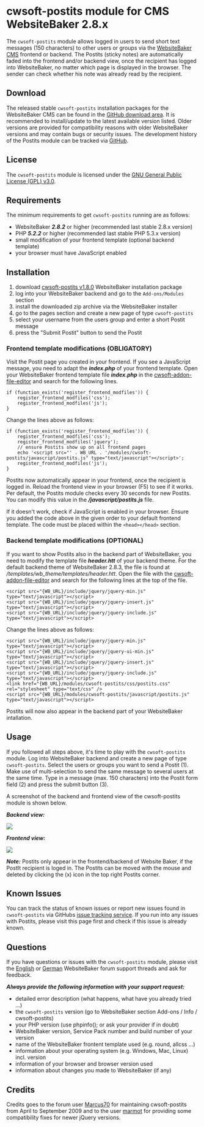 # cwsoft-postits module for CMS WebsiteBaker 2.8.x

The `cwsoft-postits` module allows logged in users to send short text messages (150 characters) to other users or groups via the [WebsiteBaker CMS](http://www.websitebaker2.org) frontend or backend. The Postits (sticky notes) are automatically faded into the frontend and/or backend view, once the recipient has logged into WebsiteBaker, no matter which page is displayed in the browser. The sender can check whether his note was already read by the recipient.

## Download
The released stable `cwsoft-postits` installation packages for the WebsiteBaker CMS can be found in the [GitHub download area](https://github.com/cwsoft/wb-cwsoft-postits/downloads). It is recommended to install/update to the latest available version listed. Older versions are provided for compatibility reasons with older WebsiteBaker versions and may contain bugs or security issues. The development history of the Postits module can be tracked via [GitHub](https://github.com/cwsoft/wb-cwsoft-postits).

## License
The `cwsoft-postits` module is licensed under the [GNU General Public License (GPL) v3.0](http://www.gnu.org/licenses/gpl-3.0.html).

## Requirements

The minimum requirements to get `cwsoft-postits` running are as follows:

- WebsiteBaker ***2.8.2*** or higher (recommended last stable 2.8.x version)
- PHP ***5.2.2*** or higher (recommended last stable PHP 5.3.x version)
- small modification of your frontend template (optional backend template)
- your browser must have JavaScript enabled

## Installation

1. download [cwsoft-postits v1.8.0](https://github.com/downloads/cwsoft/wb-cwsoft-postits/cwsoft-postits-v1.8.0.zip) WebsiteBaker installation package
2. log into your WebsiteBaker backend and go to the `Add-ons/Modules` section
3. install the downloaded zip archive via the WebsiteBaker installer
4. go to the pages section and create a new page of type `cwsoft-postits`
5. select your username from the users group and enter a short Postit message
6. press the "Submit Postit" button to send the Postit

### Frontend template modifications (OBLIGATORY)

Visit the Postit page you created in your frontend. If you see a JavaScript message, you need to adapt the ***index.php*** of your frontend template. Open your WebsiteBaker frontend template file ***index.php*** in the [cwsoft-addon-file-editor](https://github.com/cwsoft/wb-cwsoft-addon-file-editor#readme) and search for the following lines. 

	if (function_exists('register_frontend_modfiles')) {
		register_frontend_modfiles('css');
		register_frontend_modfiles('js');
	}

Change the lines above as follows:

	if (function_exists('register_frontend_modfiles')) {
		register_frontend_modfiles('css');
		register_frontend_modfiles('jquery');
        // ensure Postits show up on all frontend pages
        echo '<script src="' . WB_URL . '/modules/cwsoft-postits/javascript/postits.js" type="text/javascript"></script>';
		register_frontend_modfiles('js');
	}

Postits now automatically appear in your frontend, once the recipient is logged in. Reload the frontend view in your browser (F5) to see if it works. Per default, the Postits module checks every 30 seconds for new Postits. You can modify this value in the ***/javascript/postits.js*** file.

If it doesn't work, check if JavaScript is enabled in your browser. Ensure you added the code above in the given order to your default frontend template. The code must be placed within the `<head></head>` section.

### Backend template modifications (OPTIONAL)

If you want to show Postits also in the backend part of WebsiteBaker, you need to modify the template file ***header.htt*** of your backend theme. For the default backend theme of WebsiteBaker 2.8.3, the file is found at */templates/wb_theme/templates/header.htt*. Open the file with the [cwsoft-addon-file-editor](https://github.com/cwsoft/wb-cwsoft-addon-file-editor#readme) and search for the following lines at the top of the file.

	<script src="{WB_URL}/include/jquery/jquery-min.js" type="text/javascript"></script>
	<script src="{WB_URL}/include/jquery/jquery-insert.js" type="text/javascript"></script>
	<script src="{WB_URL}/include/jquery/jquery-include.js" type="text/javascript"></script>

Change the lines above as follows:

	<script src="{WB_URL}/include/jquery/jquery-min.js" type="text/javascript"></script>
	<script src="{WB_URL}/include/jquery/jquery-ui-min.js" type="text/javascript"></script>
	<script src="{WB_URL}/include/jquery/jquery-insert.js" type="text/javascript"></script>
	<script src="{WB_URL}/include/jquery/jquery-include.js" type="text/javascript"></script>
	<link href="{WB_URL}/modules/cwsoft-postits/css/postits.css" rel="stylesheet" type="text/css" />
	<script src="{WB_URL}/modules/cwsoft-postits/javascript/postits.js" type="text/javascript"></script>

Postits will now also appear in the backend part of your WebsiteBaker intallation.

## Usage

If you followed all steps above, it's time to play with the `cwsoft-postits` module. Log into WebsiteBaker backend and create a new page of type `cwsoft-postits`. Select the users or groups you want to send a Postit (1). Make use of multi-selection to send the same message to several users at the same time. Type in a message (max. 150 characters) into the Postit form field (2) and press the submit button (3).

A screenshot of the backend and frontend view of the cwsoft-postits module is shown below.

***Backend view:***

![](https://github.com/cwsoft/wb-cwsoft-postits/raw/master/.screenshots/cwsoft-postits-backend-view.png) 

***Frontend view:***

![](https://github.com/cwsoft/wb-cwsoft-postits/raw/master/.screenshots/cwsoft-postits-frontend-view.png) 

***Note:*** Postits only appear in the frontend/backend of Website Baker, if the PostIt recipient is loged in. The Postits can be moved with the mouse and deleted by clicking the (x) icon in the top right Postits corner.

## Known Issues
You can track the status of known issues or report new issues found in `cwsoft-postits` via GitHubs [issue tracking service](https://github.com/cwsoft/wb-cwsoft-postits/issues). If you run into any issues with Postits, please visit this page first and check if this issue is already known.

## Questions
If you have questions or issues with the `cwsoft-postits` module, please visit the [English](http://www.websitebaker2.org/forum/index.php/topic,24901.0.html) or [German](http://www.websitebaker2.org/forum/index.php/topic,24897.0.html) WebsiteBaker forum support threads and ask for feedback.

***Always provide the following information with your support request:***

 - detailed error description (what happens, what have you already tried ...)
 - the `cwsoft-postits` version (go to WebsiteBaker section Add-ons / Info / cwsoft-postits)
 - your PHP version (use phpinfo(); or ask your provider if in doubt)
 - WebsiteBaker version, Service Pack number and build number of your version
 - name of the WebsiteBaker frontent template used (e.g. round, allcss ...)
 - information about your operating system (e.g. Windows, Mac, Linux) incl. version
 - information of your browser and browser version used
 - information about changes you made to WebsiteBaker (if any)

## Credits
Credits goes to the forum user [Marcus70](http://www.websitebaker2.org/forum/index.php?action=profile;u=12071) for maintaining cwsoft-postits from April to September 2009 and to the user [marmot](http://www.websitebaker2.org/forum/index.php?action=profile;u=19102) for providing some compatibility fixes for newer jQuery versions.